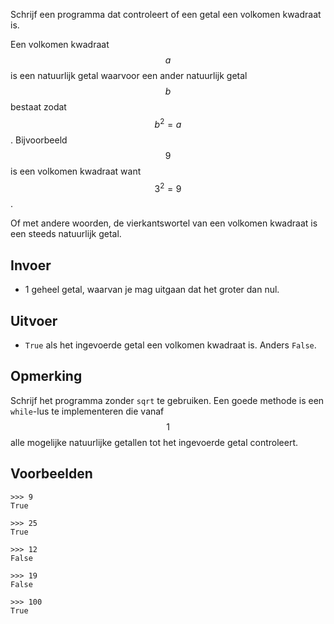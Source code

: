 Schrijf een programma dat controleert of een getal een volkomen kwadraat is. 

Een volkomen kwadraat $$a$$ is een natuurlijk getal waarvoor een ander natuurlijk getal $$b$$ bestaat zodat $$b^2 = a$$. Bijvoorbeeld $$9$$ is een volkomen kwadraat want $$3^2=9$$.

Of met andere woorden, de vierkantswortel van een volkomen kwadraat is een steeds natuurlijk getal. 

## Invoer

- 1 geheel getal, waarvan je mag uitgaan dat het groter dan nul.

## Uitvoer

- `True` als het ingevoerde getal een volkomen kwadraat is. Anders `False`.

## Opmerking

Schrijf het programma zonder `sqrt` te gebruiken. Een goede methode is een `while`-lus te implementeren die vanaf $$1$$ alle mogelijke natuurlijke getallen tot het ingevoerde getal controleert.

## Voorbeelden

```
>>> 9
True

>>> 25
True

>>> 12
False

>>> 19
False

>>> 100
True
```


